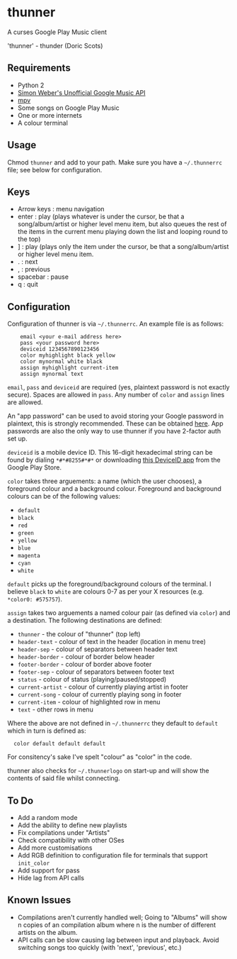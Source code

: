 thunner
=======

A curses Google Play Music client

'thunner' - thunder (Doric Scots)

Requirements
------------

* Python 2
* [Simon Weber's Unofficial Google Music API][weber]
* [mpv](http://mpv.io/)
* Some songs on Google Play Music
* One or more internets
* A colour terminal

Usage
-----

Chmod `thunner` and add to your path. Make sure you have a `~/.thunnerrc` file; see below for configuration.

Keys
----

* Arrow keys : menu navigation
* enter : play (plays whatever is under the cursor, be that a song/album/artist or higher level menu item, but also queues the rest of the items in the current menu playing down the list and looping round to the top)
* ] : play (plays only the item under the cursor, be that a song/album/artist or higher level menu item.
* . : next
* , : previous
* spacebar : pause 
* q : quit

Configuration
-------------

Configuration of thunner is via `~/.thunnerrc`. An example file is as follows:

        email <your e-mail address here>
        pass <your password here>
        deviceid 1234567890123456
        color myhighlight black yellow
        color mynormal white black
        assign myhighlight current-item
        assign mynormal text

`email`, `pass` and `deviceid` are required (yes, plaintext password is not exactly secure). Spaces are allowed in `pass`. Any number of `color` and `assign` lines are allowed.

An "app password" can be used to avoid storing your Google password in plaintext, this is strongly recommended. These can be obtained [here](https://security.google.com/settings/security/apppasswords). App passwords are also the only way to use thunner if you have 2-factor auth set up.

`deviceid` is a mobile device ID. This 16-digit hexadecimal string can be found by dialing `*#*#8255#*#*` or downloading [this DeviceID app](https://play.google.com/store/apps/details?id=com.evozi.deviceid) from the Google Play Store.

`color` takes three arguements: a name (which the user chooses), a foreground colour and a background colour. Foreground and background colours can be of the following values:

* `default`
* `black`
* `red`
* `green`
* `yellow`
* `blue`
* `magenta`
* `cyan`
* `white`

`default` picks up the foreground/background colours of the terminal. I believe `black` to `white` are colours 0-7 as per your X resources (e.g. `*color0: #575757`).

`assign` takes two arguements a named colour pair (as defined via `color`) and a destination. The following destinations are defined:

* `thunner` - the colour of "thunner" (top left)
* `header-text` - colour of text in the header (location in menu tree)
* `header-sep` - colour of separators between header text
* `header-border` - colour of border below header
* `footer-border` - colour of border above footer
* `footer-sep` - colour of separators between footer text
* `status` - colour of status (playing/paused/stopped)
* `current-artist` - colour of currently playing artist in footer
* `current-song` - colour of currently playing song in footer
* `current-item` - colour of highlighted row in menu
* `text` - other rows in menu

Where the above are not defined in `~/.thunnerrc` they default to `default` which in turn is defined as:

      color default default default

For consitency's sake I've spelt "colour" as "color" in the code.

thunner also checks for `~/.thunnerlogo` on start-up and will show the contents of said file whilst connecting.

To Do
-----

* Add a random mode
* Add the ability to define new playlists
* Fix compilations under "Artists"
* Check compatibility with other OSes
* Add more customisations
* Add RGB definition to configuration file for terminals that support `init_color`
* Add support for pass
* Hide lag from API calls

Known Issues
------------

* Compilations aren't currently handled well; Going to "Albums" will show n copies of an compilation album where n is the number of different artists on the album.
* API calls can be slow causing lag between input and playback. Avoid switching songs too quickly (with 'next', 'previous', etc.)

[weber]: https://github.com/simon-weber/Unofficial-Google-Music-API "Simon Weber's Unofficial Google Music API"
